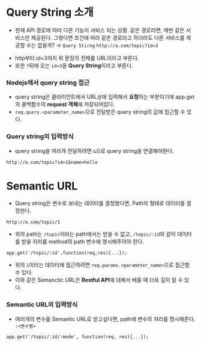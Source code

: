 # Query String 소개
* 현재 API 경로에 따라 다른 기능이 서비스 되는 상황. 같은 경로라면, 매번 같은 서비스만 제공된다. 그렇다면 조건에 따라 같은 경로라고 하더라도 다른 서비스를 제공할 수는 없을까? → `Query Stirng`
`http://a.com/topic?id=3`
- http부터 id=3까지 위 문장의 전체를 URL이라고 부른다.
- 또한 `?`뒤에 오는 `id=3`을 **Query String**이라고 부른다.

### Nodejs에서 query string 접근
- query string은 클라이언트에서 URL상에 입력해서 **요청**하는 부분이기에 app.get의 콜백함수의 **request 객체**에 저장되어있다.
- `req.query.<parameter_name>`으로 전달받은 query string의 값에 접근할 수 있다.

### Query string의 입력방식
- query string을 여러개 전달하려면 `&`으로 query string을 연결해야한다.
```
http://a.com/topic?id=1&name=hello
```

# Semantic URL
- Query string은 변수로 보내는 데이터를 결정했다면, Path의 형태로 데이터를 결정한다.
```
http://a.com/topic/1
```
- 위의 path는 `/topic`이라는 path에서는 받을 수 없고, `/topic/:id`와 같이 데이터를 받을 자리를 method의 path 변수에 명시해주어야 한다.
```
app.get('/topic/:id',function(req,res){...});
```
- 위의 `1`이라는 데이터에 접근하려면 `req.params.<parameter_name>`으로 접근할 수 있다.
- 이와 같은 Semanctic URL은 **Restful API**에 대해서 배울 때 더욱 깊이 알 수 있다.

### Semantic URL의 입력방식
- 여러개의 변수를 Semantic URL로 받고싶다면, path에 변수의 자리를 명시해준다. `:<변수명>`
```
app.get('/topic/:id/:mode', function(req, res){...});
```